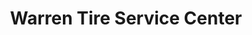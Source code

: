---
title: "Warren Tire Service Center"
url: /plattsburgh/warren-tire-service-center/
shop: tyres
---